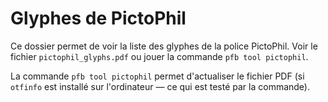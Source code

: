 # Glyphes de PictoPhil

Ce dossier permet de voir la liste des glyphes de la police PictoPhil. Voir le fichier `pictophil_glyphs.pdf` ou jouer la commande `pfb tool pictophil`.

La commande `pfb tool pictophil` permet d'actualiser le fichier PDF (si `otfinfo` est installé sur l'ordinateur — ce qui est testé par la commande).